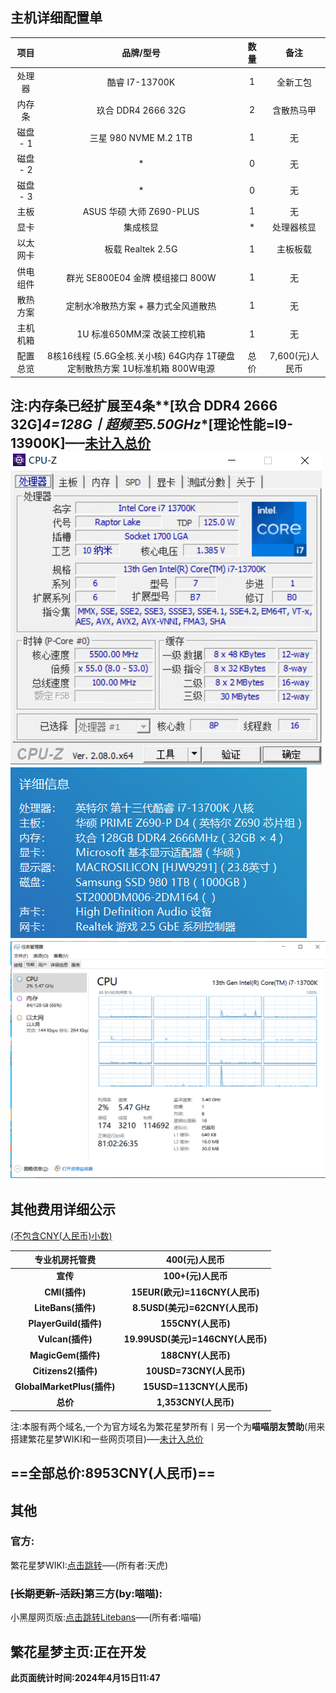 ## 主机详细配置单

|   项目   |                          品牌/型号                           | 数量 |      备注       |
| :------: | :----------------------------------------------------------: | :--: | :-------------: |
|  处理器  |                        酷睿 I7-13700K                        |  1   |    全新工包     |
|  内存条  |                      玖合 DDR4 2666 32G                      |  2   |   含散热马甲    |
| 磁盘 - 1 |                    三星 980 NVME M.2 1TB                     |  1   |       无        |
| 磁盘 - 2 |                              *                               |  0   |       无        |
| 磁盘 - 3 |                              *                               |  0   |       无        |
|   主板   |                   ASUS 华硕 大师 Z690-PLUS                   |  1   |       无        |
|   显卡   |                           集成核显                           |  *   |   处理器核显    |
| 以太网卡 |                      板载 Realtek 2.5G                       |  1   |    主板板载     |
| 供电组件 |               群光 SE800E04 金牌 模组接口 800W               |  1   |       无        |
| 散热方案 |             定制水冷散热方案 + 暴力式全风道散热              |  1   |       无        |
| 主机机箱 |                 1U 标准650MM深 改装工控机箱                  |  1   |       无        |
| 配置总览 | 8核16线程 (5.6G全核.关小核) 64G内存 1T硬盘 定制散热方案 1U标准机箱 800W电源 | 总价 | 7,600(元)人民币 |

注:内存条已经扩展至4条**[玖合 DDR4 2666 32G]*4=128G**丨超频至**5.50GHz**[理论性能=**I9-13900K**]—–<u>未计入总价</u>
![](/fhxm/Z/Z1.png)
![](/fhxm/Z/Z2.png)
![](/fhxm/Z/Z3.png)
------

## 其他费用详细公示

<u>(不包含CNY(人民币)小数)</u>

|     **专业机房托管费**     |         **400(元)人民币**         |
| :------------------------: | :-------------------------------: |
|          **宣传**          |        **100+(元)人民币**         |
|       **CMI(插件)**        |  **15EUR(欧元)=116CNY(人民币)**   |
|     **LiteBans(插件)**     |  **8.5USD(美元)=62CNY(人民币)**   |
|   **PlayerGuild(插件)**    |        **155CNY(人民币)**         |
|      **Vulcan(插件)**      | **19.99USD(美元)=146CNY(人民币)** |
|     **MagicGem(插件)**     |        **188CNY(人民币)**         |
|    **Citizens2(插件)**     |      **10USD=73CNY(人民币)**      |
| **GlobalMarketPlus(插件)** |     **15USD=113CNY(人民币)**      |
|          **总价**          |       **1,353CNY(人民币)**        |

注:本服有两个域名,一个为官方域名为繁花星梦所有丨另一个为**喵喵朋友赞助**(用来搭建繁花星梦WIKI和一些网页项目)—–<u>未计入总价</u>

**==全部总价:8953CNY(人民币)==**
------

## 其他

### 官方:

繁花星梦WIKI:[点击跳转](https://www.yuque.com/tian-doc/fhxm)—–(所有者:天虎)

### ~~[长期更新-活跃]~~第三方(by:喵喵):

小黑屋网页版:[点击跳转Litebans](http://fhxmban.mghy.top:25566/)—–(所有者:喵喵)

繁花星梦主页:**正在开发**
------

**此页面统计时间:2024年4月15日11:47**
